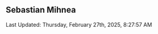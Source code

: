 <h2>Sebastian Mihnea</h2>

<!--RECENT_ACTIVITY:start-->
<!--RECENT_ACTIVITY:end-->
<!--RECENT_ACTIVITY:last_update-->
Last Updated: Thursday, February 27th, 2025, 8:27:57 AM
<!--RECENT_ACTIVITY:last_update_end-->

<!---LOL-STATS-START-HERE--->
<!---LOL-STATS-END-HERE--->
